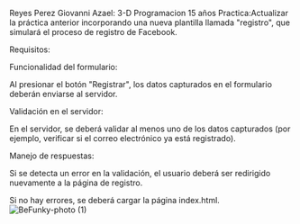 Reyes Perez Giovanni Azael:
3-D
Programacion
15 años
Practica:Actualizar la práctica anterior incorporando una nueva plantilla llamada "registro", que simulará el proceso de registro de Facebook.

Requisitos:

Funcionalidad del formulario:

Al presionar el botón "Registrar", los datos capturados en el formulario deberán enviarse al servidor.

Validación en el servidor:

En el servidor, se deberá validar al menos uno de los datos capturados (por ejemplo, verificar si el correo electrónico ya está registrado).

Manejo de respuestas:

Si se detecta un error en la validación, el usuario deberá ser redirigido nuevamente a la página de registro.

Si no hay errores, se deberá cargar la página index.html.
![BeFunky-photo (1)](https://github.com/user-attachments/assets/aef29f44-f833-49d7-a1bf-1fad6896d9aa)
